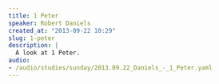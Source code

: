 ```yaml
--- 
title: 1 Peter
speaker: Robert Daniels
created_at: "2013-09-22 10:29"
slug: 1-peter
description: |
  A look at 1 Peter.
audio: 
- /audio/studies/sunday/2013.09.22_Daniels_-_1_Peter.yaml
---
```

